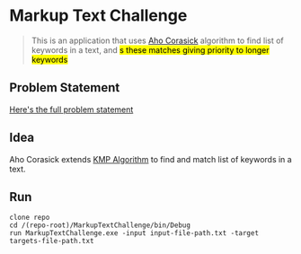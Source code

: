 # Markup Text Challenge

> This is an application that uses [Aho Corasick](https://en.wikipedia.org/wiki/Aho%E2%80%93Corasick_algorithm) algorithm
> to find list of keywords in a text, and <mark>s these matches giving priority to longer keywords

## Problem Statement
[Here's the full problem statement](https://app.box.com/s/fnsgkc2ouj9zeacnw04xgfn2n8zixxns)

## Idea
Aho Corasick extends [KMP Algorithm](https://en.wikipedia.org/wiki/Knuth%E2%80%93Morris%E2%80%93Pratt_algorithm) to find and match list of keywords in a text.

## Run
```
clone repo
cd /(repo-root)/MarkupTextChallenge/bin/Debug
run MarkupTextChallenge.exe -input input-file-path.txt -target targets-file-path.txt
```
